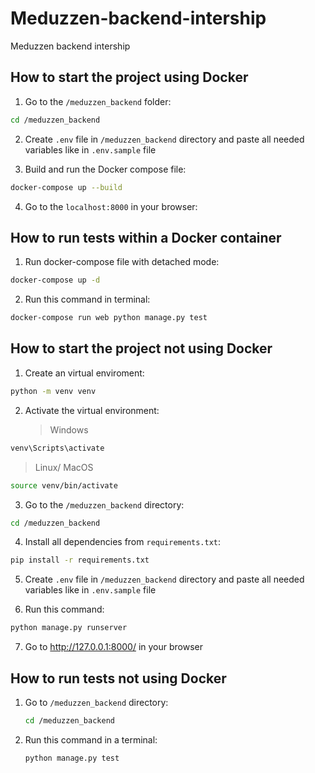 # Meduzzen-backend-intership

Meduzzen backend intership

## How to start the project using Docker

1. Go to the `/meduzzen_backend` folder:

```sh
cd /meduzzen_backend
```

2. Create `.env` file in `/meduzzen_backend` directory and paste all needed variables like in `.env.sample` file

3. Build and run the Docker compose file:

```sh
docker-compose up --build
```

4. Go to the `localhost:8000` in your browser:

## How to run tests within a Docker container

1. Run docker-compose file with detached mode:

```sh
docker-compose up -d
```

2. Run this command in terminal:

```sh
docker-compose run web python manage.py test
```

## How to start the project not using Docker

1. Create an virtual enviroment:

```sh
python -m venv venv
```

2. Activate the virtual environment:
   > Windows

```sh
venv\Scripts\activate
```

> Linux/ MacOS

```sh
source venv/bin/activate
```

3. Go to the `/meduzzen_backend` directory:

```sh
cd /meduzzen_backend
```

4. Install all dependencies from `requirements.txt`:

```sh
pip install -r requirements.txt
```

5. Create `.env` file in `/meduzzen_backend` directory and paste all needed variables like in `.env.sample` file

6. Run this command:

```sh
python manage.py runserver
```

7. Go to http://127.0.0.1:8000/ in your browser

## How to run tests not using Docker

1. Go to `/meduzzen_backend` directory:
   ```sh
   cd /meduzzen_backend
   ```
2. Run this command in a terminal:
   ```sh
   python manage.py test
   ```
